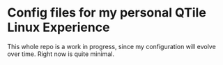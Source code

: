 # Config files for my personal QTile Linux Experience

This whole repo is a work in progress, since my configuration will evolve over time. Right now is quite minimal.
